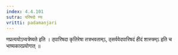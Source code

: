 ```yaml
---
index: 4.4.101
sutra: परिषदो ण्यः
vritti: padamanjari
---
```


 णप्रत्ययोऽप्यत्रेष्यते इति । ठ्पारिषदा कृतिरेषा तत्रभवताम्ऽ, ठ्सर्ववेदपारिषदं हीदं शास्त्रम्ऽ इति च भाष्यकारप्रयोगात् ॥
